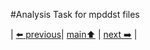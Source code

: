 #Analysis Task for mpddst files

| [:arrow_left: previous](../simpleRead/minidst/README.md)| [main:arrow_up:](../README.md) | [next :arrow_right:](../minidstm/README.md) |

